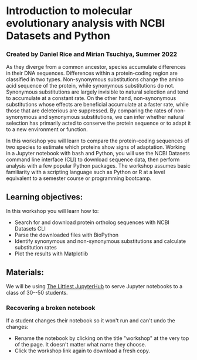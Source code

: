 <!-- [![Binder](https://mybinder.org/badge_logo.svg)](https://mybinder.org/v2/gh/drice-codeathons/workshop-ncbi-data-with-python/main?filepath=notebooks%2Fworkshop.py) -->

# Introduction to molecular evolutionary analysis with NCBI Datasets and Python

### Created by Daniel Rice and Mirian Tsuchiya, Summer 2022

As they diverge from a common ancestor, species accumulate differences in their DNA sequences. Differences within a protein-coding region are classified in two types. Non-synonymous substitutions change the amino acid sequence of the protein, while synonymous substitutions do not. Synonymous substitutions are largely invisible to natural selection and tend to accumulate at a constant rate. On the other hand, non-synonymous substitutions whose effects are beneficial accumulate at a faster rate, while those that are deleterious are suppressed. By comparing the rates of non-synonymous and synonymous substitutions, we can infer whether natural selection has primarily acted to conserve the protein sequence or to adapt it to a new environment or function.

In this workshop you will learn to compare the protein-coding sequences of two species to estimate which proteins show signs of adaptation. Working in a Jupyter notebook with bash and Python, you will use the NCBI Datasets command line interface (CLI) to download sequence data, then perform analysis with a few popular Python packages. The workshop assumes basic familiarity with a scripting language such as Python or R at a level equivalent to a semester course or programming bootcamp.

## Learning objectives:
In this workshop you will learn how to:
- Search for and download protein ortholog sequences with NCBI Datasets CLI
- Parse the downloaded files with BioPython
- Identify synonymous and non-synonymous substitutions and calculate substitution rates
- Plot the results with Matplotlib

## Materials:

We will be using [The Littlest JupyterHub](https://tljh.jupyter.org/en/latest/index.html) to serve Jupyter notebooks to a class of 30--50 students.

### Recovering a broken notebook
If a student changes their notebook so it won't run and can't undo the changes:
- Rename the notebook by clicking on the title "workshop" at the very top of the page.
  It doesn't matter what name they choose.
- Click the workshop link again to download a fresh copy.
